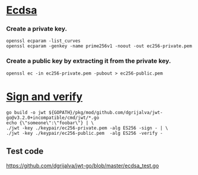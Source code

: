 # [Ecdsa](https://learn.akamai.com/en-us/webhelp/iot/jwt-access-control/GUID-C3B1D111-E0B5-4B3B-9FF0-06D48CF40679.html)  
### Create a private key.
`openssl ecparam -list_curves`  
`openssl ecparam -genkey -name prime256v1 -noout -out ec256-private.pem`
### Create a public key by extracting it from the private key.
`openssl ec -in ec256-private.pem -pubout > ec256-public.pem`

# [Sign and verify](https://github.com/dgrijalva/jwt-go/tree/master/cmd/jwt)  

```
go build -o jwt ${GOPATH}/pkg/mod/github.com/dgrijalva/jwt-go@v3.2.0+incompatible/cmd/jwt/*.go
echo {\"someone\":\"foobar\"} | \
./jwt -key ./keypair/ec256-private.pem -alg ES256 -sign - | \
./jwt -key ./keypair/ec256-public.pem  -alg ES256 -verify -
```

## Test code
https://github.com/dgrijalva/jwt-go/blob/master/ecdsa_test.go
